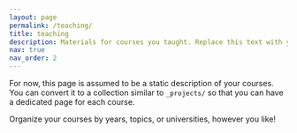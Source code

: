 ```yaml
---
layout: page
permalink: /teaching/
title: teaching
description: Materials for courses you taught. Replace this text with your description.
nav: true
nav_order: 2
---
```


For now, this page is assumed to be a static description of your courses. You can convert it to a collection similar to `_projects/` so that you can have a dedicated page for each course.

Organize your courses by years, topics, or universities, however you like!
